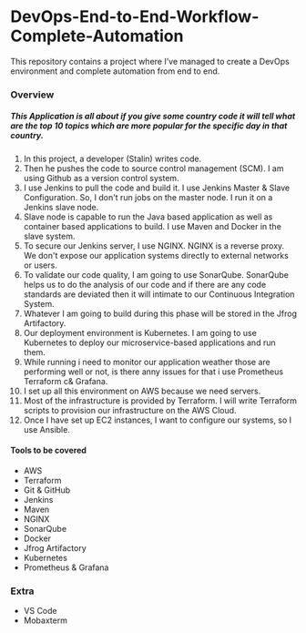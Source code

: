 # DevOps-End-to-End-Workflow-Complete-Automation
This repository contains a project where I’ve managed to create a DevOps environment and complete automation from end to end.


### Overview 

##### This Application is all about if you give some country code it will tell what are the top 10 topics which are more popular for the specific day in that country. 

1. In this project, a developer (Stalin) writes code.
2. Then he pushes the code to source control management (SCM). I am using Github as a version control system.
3. I use Jenkins to pull the code and build it. I use Jenkins Master & Slave Configuration. So, I don't run jobs on the master node. I run it on a Jenkins slave node.
4. Slave node is capable to run the Java based application as well as container based applications to build. I use Maven and Docker in the slave system.
5. To secure our Jenkins server, I use NGINX. NGINX is a reverse proxy. We don't expose our application systems directly to external networks or users.
6. To validate our code quality, I am going to use SonarQube. SonarQube helps us to do the analysis of our code and if there are any code standards are deviated then it will intimate to our Continuous Integration System.
7. Whatever I am going to build during this phase will be stored in the Jfrog Artifactory.
8. Our deployment environment is Kubernetes. I am going to use Kubernetes to deploy our microservice-based applications and run them.
9. While running i need to monitor our application weather those are performing well or not, is there anny issues for that i use Prometheus Terraform c& Grafana. 
10. I set up all this environment on AWS because we need servers.
11. Most of the infrastructure is provided by Terraform. I will write Terraform scripts to provision our infrastructure on the AWS Cloud.
12. Once I have set up EC2 instances, I want to configure our systems, so I use Ansible.

#### Tools to be covered 

- AWS  
- Terraform 
- Git & GitHub 
- Jenkins 
- Maven
- NGINX 
- SonarQube
- Docker 
- Jfrog Artifactory 
- Kubernetes 
- Prometheus & Grafana

### Extra
- VS Code 
- Mobaxterm 



